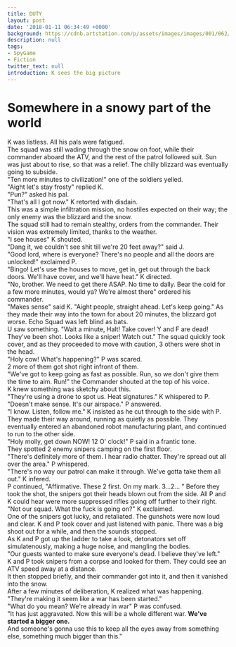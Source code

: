 ```yaml
---
title: DUTY
layout: post
date: '2018-01-11 06:34:49 +0000'
background: https://cdnb.artstation.com/p/assets/images/images/001/062/435/large/etienne-lamoureux-snowpartrol.jpg?1439231484
description: null
tags:
- SpyGame
- Fiction
twitter_text: null
introduction: K sees the big picture
---
```


# Somewhere in a snowy part of the world
K was listless. All his pals were fatigued. <br>The squad was still wading through
the snow on foot, while their commander aboard the ATV, and the rest of the patrol followed suit.
Sun was just about to rise, so that was a relief. The chilly blizzard was eventually going to subside.<br>
"Ten more minutes to civilization!" one of the soldiers yelled.<br>
"Aight let's stay frosty" replied K.<br>
"Pun?" asked his pal.<br>
"That's all I got now." K retorted with disdain.<br>
This was a simple infiltration mission, no hostiles expected on their way; the only enemy was the blizzard and the snow.<br>
The squad still had to remain stealthy, orders from the commander. Their vision was extremely limited, thanks to the weather.
<br>"I see houses" K shouted.
<br>"Dang it, we couldn't see shit till we're 20 feet away?" said J.
<br>"Good lord, where is everyone? There's no people and all the doors are unlocked!" exclaimed P.
<br>"Bingo! Let's use the houses to move, get in, get out through the back doors. We'll have cover, and we'll have heat." K directed.
<br>"No, brother. We need to get there ASAP. No time to dally. Bear the cold for a few more minutes, would ya? We're almost there" ordered his commander.
<br>"Makes sense" said K. "Aight people, straight ahead. Let's keep going."
As they made their way into the town for about 20 minutes, the blizzard got worse. Echo Squad was left blind as bats.
<br>U saw something. "Wait a minute, Halt! Take cover! Y and F are dead! They've been shot. Looks like a sniper! Watch out."
The squad quickly took cover, and as they proceeded to move with caution, 3 others were shot in the head.
<br>"Holy cow! What's happening?" P was scared.
<br> 2 more of them got shot  right infront of them.
<br>"We've got to keep going as fast as possible. Run, so we don't give them the time to aim. Run!" the Commander shouted at the top of his voice.
<br>K knew something was sketchy about this.
<br>"They're using a drone to spot us. Heat signatures." K whispered to P.
<br>"Doesn't make sense. It's our airspace." P answered.
<br>"I know. Listen, follow me." K insisted as he cut through to the side with P. They made their way around, running as quietly as possible. They eventually entered an abandoned robot manufacturing plant, and continued to run to the other side.
<br>"Holy molly, get down NOW! 12 O' clock!" P said in a frantic tone.
<br>They spotted 2 enemy snipers camping on the first floor.
<br>"There's definitely more of them. I hear radio chatter. They're spread out all over the area." P whispered.
<br>"There's no way our patrol can make it through. We've gotta take them all out." K infered.
<br>P continued, "Affirmative. These 2 first. On my mark. 3...2... "
Before they took the shot, the snipers got their heads blown out from the side. All P and K could hear were more suppressed rifles going off further to their right.
<br>"Not our squad. What the fuck is going on?" K exclaimed.
<br>One of the snipers got lucky, and retaliated. The gunshots were now loud and clear. K and P took cover and just listened with panic. There was a big shoot out for a while, and then the sounds stopped.
<br>As K and P got up the ladder to take a look, detonators set off simulatenously, making a huge noise, and mangling the bodies.
<br>"Our guests wanted to make sure everyone's dead. I believe they've left."
<br>K and P took snipers from a corpse and looked for them. They could see an ATV speed away at a distance.<br>
It then stopped briefly, and their commander got into it, and then it vanished into the snow.
<br>After a few minutes of deliberation, K realized what was happening.
<br>"They're making it seem like a war has been started."
<br>"What do you mean? We're already in war" P was confused.
<br>"It has just aggravated. Now this will be a whole different war. <b>We've started a bigger one.</b>
<br>And someone's gonna use this to keep all the eyes away from something else, something much bigger than this."